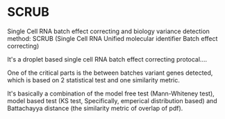 # SCRUB

Single Cell RNA batch effect correcting and biology variance detection method: SCRUB (Single Cell RNA Unified molecular identifier Batch effect correcting)

It's a droplet based single cell RNA batch effect correcting protocal....

One of the critical parts is the between batches variant genes detected, which is based on 2 statistical test and one similarity metric. 

It's basically a combination of the model free test (Mann-Whiteney test), model based test (KS test, Specifically, emperical distribution based) and Battachayya distance (the similarity metric of overlap of pdf).

